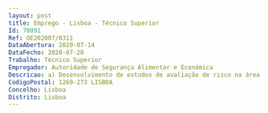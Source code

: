 ```yaml
--- 
layout: post
title: Emprego - Lisboa - Técnico Superior
Id: 78091
Ref: OE202007/0311
DataAbertura: 2020-07-14
DataFecho: 2020-07-28
Trabalho: Técnico Superior
Empregador: Autoridade de Segurança Alimentar e Económica
Descricao: a) Desenvolvimento de estudos de avaliação de risco na área alimentar b) Apoio assessoria técnica à área operacional, nas matérias relacionadas com os produtos de origem animal c) Elaboração de pareceres técnicos circunstanciados face a resultados analíticos em produtos de origem animal d) Realizar perícias macroscópicas em produtos de origem animal.
CodigoPostal: 1269-273 LISBOA
Concelho: Lisboa
Distrito: Lisboa
--- 
```

